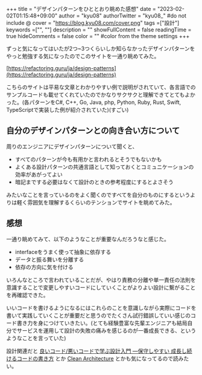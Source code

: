+++
title = "デザインパターンをひととおり眺めた感想"
date = "2023-02-02T01:15:48+09:00"
author = "kyu08"
authorTwitter = "kyu08_" #do not include @
cover = "https://blog.kyu08.com/cover.png"
tags =["設計"]
keywords =["", ""]
description = ""
showFullContent = false
readingTime = true
hideComments = false
color = "" #color from the theme settings
+++

ずっと気になってはいたが2つ~3つくらいしか知らなかったデザインパターンをやっと勉強する気になったのでこのサイトを一通り眺めてみた。

[https://refactoring.guru/ja/design-patterns](https://refactoring.guru/ja/design-patterns)

こちらのサイトは平易な文章とわかりやすい例で説明がされていて、各言語でのサンプルコードも載せてくれていたのでかなりサクサクと理解できてとてもよかった。(各パターンをC#, C++, Go, Java, php, Python, Ruby, Rust, Swift, TypeScriptで実装した例が紹介されていた)(すごい)

## 自分のデザインパターンとの向き合い方について
周りのエンジニアにデザインパターンについて聞くと、

- すべてのパターンが今も有用かと言われるとそうでもないかも
- よくある設計パターンの共通言語として知っておくとコミュニケーションの効率があがってよい
- 暗記までする必要はなくて設計のときの参考程度にするとよさそう

みたいなことを言っているのをよく聞くのですべてを自分のものにするというよりは軽く雰囲気を理解するくらいのテンションでサイトを眺めてみた。

## 感想
一通り眺めてみて、以下のようなことが重要なんだろうなと感じた。
- interfaceをうまく使って抽象に依存する
- データと振る舞いを分離する
- 依存の方向に気を付ける

いろんなところで言われていることだが、やはり責務の分離や単一責任の法則を意識することで変更しやすいコードにしていくことがよりよい設計に繋がることを再確認できた。

いいコードを書けるようになるにはこれらのことを意識しながら実際にコードを書いて実践していくことが重要だと思うのでたくさん試行錯誤していい感じのコード書き力を身につけていきたい。(とても経験豊富な先輩エンジニアも結局自分でサービスを運用して設計の失敗の痛みを感じるのが一番成長できる、というようなことを言っていた)

設計関連だと [良いコード/悪いコードで学ぶ設計入門 ―保守しやすい 成長し続けるコードの書き方](https://www.amazon.co.jp/dp/4297127830) とか [Clean Architecture](https://www.amazon.co.jp/Clean-Architecture-%E9%81%94%E4%BA%BA%E3%81%AB%E5%AD%A6%E3%81%B6%E3%82%BD%E3%83%95%E3%83%88%E3%82%A6%E3%82%A7%E3%82%A2%E3%81%AE%E6%A7%8B%E9%80%A0%E3%81%A8%E8%A8%AD%E8%A8%88-Robert-C-Martin/dp/4048930656) とかも気になってるので読みたい。

